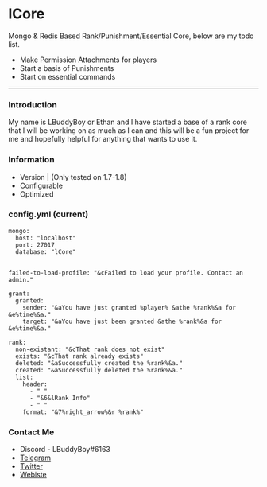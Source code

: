 # lCore
Mongo & Redis Based Rank/Punishment/Essential Core, below are my todo list.

- Make Permission Attachments for players
- Start a basis of Punishments
- Start on essential commands

***

### Introduction

My name is LBuddyBoy or Ethan and I have started a base of a rank core that I will be working on as much as I can and this will be a fun project for me and hopefully helpful for anything that wants to use it.

### Information

- Version | (Only tested on 1.7-1.8)
- Configurable
- Optimized

### config.yml (current)

```
mongo:
  host: "localhost"
  port: 27017
  database: "lCore"


failed-to-load-profile: "&cFailed to load your profile. Contact an admin."

grant:
  granted:
    sender: "&aYou have just granted %player% &athe %rank%&a for &e%time%&a."
    target: "&aYou have just been granted &athe %rank%&a for &e%time%&a."

rank:
  non-existant: "&cThat rank does not exist"
  exists: "&cThat rank already exists"
  deleted: "&aSuccessfully created the %rank%&a."
  created: "&aSuccessfully deleted the %rank%&a."
  list:
    header:
      - " "
      - "&6&lRank Info"
      - " "
    format: "&7%right_arrow%&r %rank%"
```

### Contact Me

- Discord - LBuddyBoy#6163
- [Telegram](https://t.me/LBuddyBoy)
- [Twitter](https://twitter.com/LBuddyBoy)
- [Webiste](https://lbuddyboy.me)